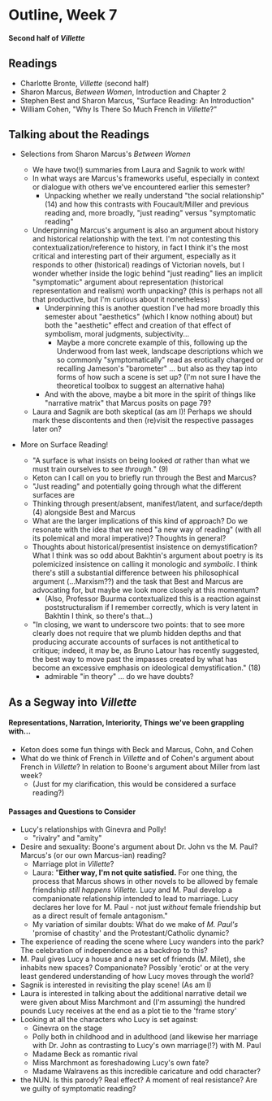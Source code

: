 # Outline, Week 7
#### Second half of _Villette_


## Readings

+ Charlotte Bronte, *Villette* (second half)
+ Sharon Marcus, *Between Women*, Introduction and Chapter 2
+ Stephen Best and Sharon Marcus, "Surface Reading: An Introduction"
+ William Cohen, "Why Is There So Much French in *Villette*?"

## Talking about the Readings

+ Selections from Sharon Marcus's *Between Women*
  + We have two(!) summaries from Laura and Sagnik to work with!
  + In what ways are Marcus's frameworks useful, especially in context or dialogue with others we've encountered earlier this semester? 
    + Unpacking whether we really understand "the social relationship" (14) and how this contrasts with Foucault/Miller and previous reading and, more broadly, "just reading" versus "symptomatic reading"
  + Underpinning Marcus's argument is also an argument about history and historical relationship with the text. I'm not contesting this contextualization/reference to history, in fact I think it's the most critical and interesting part of their argument, especially as it responds to other (historical) readings of Victorian novels, but I wonder whether inside the logic behind "just reading" lies an implicit "symptomatic" argument about representation (historical representation and realism) worth unpacking? (this is perhaps not all that productive, but I'm curious about it nonetheless)
    + Underpinning this is another question I've had more broadly this semester about "aesthetics" (which I know nothing about) but both the "aesthetic" effect and creation of that effect of symbolism, moral judgments, subjectivity...
      + Maybe a more concrete example of this, following up the Underwood from last week, landscape descriptions which we so commonly "symptomatically" read as erotically charged or recalling Jameson's "barometer" ... but also as they tap into forms of how such a scene is set up? (I'm not sure I have the theoretical toolbox to suggest an alternative haha)
    + And with the above, maybe a bit more in the spirit of things like "narrative matrix" that Marcus posits on page 79?
  + Laura and Sagnik are both skeptical (as am I)! Perhaps we should mark these discontents and then  (re)visit the respective passages later on?

+ More on Surface Reading!
  + "A surface is what insists on being looked *at* rather than what we must train ourselves to see *through.*" (9)
  + Keton can I call on you to briefly run through the Best and Marcus?
  + "Just reading" and potentially going through what the different surfaces are
  + Thinking through present/absent, manifest/latent, and surface/depth (4) alongside Best and Marcus
  + What are the larger implications of this kind of approach? Do we resonate with the idea that we need "a new way of reading" (with all its polemical and moral imperative)? Thoughts in general?
  + Thoughts about historical/presentist insistence on demystification? What I think was so odd about Bakhtin's argument about poetry is its polemicized insistence on calling it monologic and *symbolic*. I think there's still a substantial difference between his philosophical argument (...Marxism??) and the task that Best and Marcus are advocating for, but maybe we look more closely at this momentum? 
    + (Also, Professor Buurma contextualized this is a reaction against poststructuralism if I remember correctly, which is very latent in Bakhtin I think, so there's that...)
  + "In closing, we want to underscore two points: that to see more clearly does not require that we plumb hidden depths and that producing accurate accounts of surfaces is not antithetical to critique; indeed, it may be, as Bruno Latour has recently suggested, the best way to move past the impasses created by what has become an excessive emphasis on ideological demystification." (18)
    + admirable "in theory" ... do we have doubts?

## As a Segway into _Villette_

#### Representations, Narration, Interiority, Things we've been grappling with...

+ Keton does some fun things with Beck and Marcus, Cohn, and Cohen 
+ What do we think of French in _Villette_ and of Cohen's argument about French in _Villette_? In relation to Boone's argument about Miller from last week?
  + (Just for my clarification, this would be considered a surface reading?)

#### Passages and Questions to Consider

+ Lucy's relationships with Ginevra and Polly! 
  + "rivalry" and "amity"
+ Desire and sexuality: Boone's argument about Dr. John vs the M. Paul? Marcus's (or our own Marcus-ian) reading?
  + Marriage plot in _Villette_?
  + Laura: "**Either way, I'm not quite satisfied.** For one thing, the process that Marcus shows in other novels to be allowed by female friendship _still happens Villette._ Lucy and M. Paul develop a companionate relationship intended to lead to marriage. Lucy declares her love for M. Paul - not just _without_ female friendship but as a direct result of female antagonism."
  + My variation of similar doubts: What do we make of _M. Paul's_ 'promise of chastity' and the Protestant/Catholic dynamic?    
+ The experience of reading the scene where Lucy wanders into the park? The celebration of independence as a backdrop to this?
+ M. Paul gives Lucy a house and a new set of friends (M. Milet), she inhabits new spaces? Companionate? Possibly 'erotic' or at the very least gendered understanding of how Lucy moves through the world? 
+ Sagnik is interested in revisiting the play scene! (As am I)
+ Laura is interested in talking about the additional narrative detail we were given about Miss Marchmont and (I'm assuming) the hundred pounds Lucy receives at the end as a plot tie to the 'frame story'
+ Looking at all the characters who Lucy is set against:
    + Ginevra on the stage
    + Polly both in childhood and in adulthood (and likewise her marriage with Dr. John as contrasting to Lucy's own marriage(!?) with M. Paul
    + Madame Beck as romantic rival
    + Miss Marchmont as foreshadowing Lucy's own fate?
    + Madame Walravens as this incredible caricature and odd character?
+ the NUN. Is this parody? Real effect? A moment of real resistance? Are we guilty of symptomatic reading?

